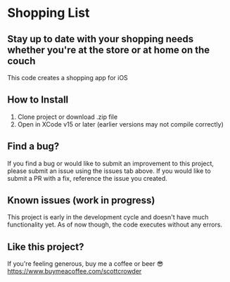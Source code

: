 # Shopping List

## Stay up to date with your shopping needs whether you're at the store or at home on the couch

This code creates a shopping app for iOS

## How to Install

1. Clone project or download .zip file
2. Open in XCode v15 or later (earlier versions may not compile correctly)

## Find a bug?

If you find a bug or would like to submit an improvement to this project, please submit an issue using the issues tab above. If you would like to submit a PR with a fix, reference the issue you created.

## Known issues (work in progress)

This project is early in the development cycle and doesn't have much functionality yet. As of now though, the code executes without any errors.

## Like this project?

If you're feeling generous, buy me a coffee or beer 😎 https://www.buymeacoffee.com/scottcrowder
